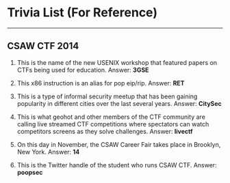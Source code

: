 # Trivia List (For Reference)
___

## CSAW CTF 2014

1. This is the name of the new USENIX workshop that featured papers on CTFs being used for education. Answer: **3GSE**

2. This x86 instruction is an alias for pop eip/rip.
Answer: **RET**

3. This is a type of informal security meetup that has been gaining popularity in different cities over the last several years.  Answer: **CitySec**

4. This is what geohot and other members of the CTF community are calling live streamed CTF competitions where spectators can watch competitors screens as they solve challenges. Answer: **livectf**

5. On this day in November, the CSAW Career Fair takes place in Brooklyn, New York. Answer: **14**

6. This is the Twitter handle of the student who runs CSAW CTF. Answer: **poopsec**
 



